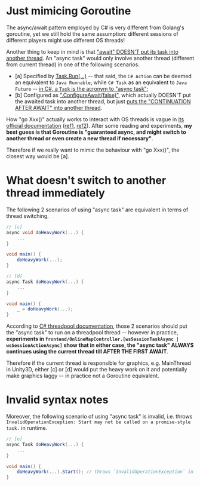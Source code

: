 
# Just mimicing Goroutine
The async/await pattern employed by C# is very different from Golang's goroutine, yet we still hold the same assumption: different sessions of different players might use different OS threads! 

Another thing to keep in mind is that ["await" DOESN'T put its task into another thread](https://learn.microsoft.com/en-us/dotnet/csharp/asynchronous-programming/task-asynchronous-programming-model#BKMK_Threads). An "async task" would only involve another thread (different from current thread) in one of the following scenarios.
- [a] Specified by [Task.Run(...)](https://learn.microsoft.com/en-us/dotnet/api/system.threading.tasks.task.run?view=netstandard-2.1) -- that said, the `C# Action` can be deemed an equivalent to `Java Runnable`, while `C# Task` as an equivalent to `Java Future` -- [in C#, a `Task` is the acronym to "async task"](https://learn.microsoft.com/en-us/dotnet/api/system.threading.tasks.task?view=netstandard-2.1);
- [b] Configured as [".ConfigureAwait(false)"](https://learn.microsoft.com/en-us/dotnet/api/system.threading.tasks.task.configureawait?view=net-7.0), which actually DOESN'T put the awaited task into another thread, but just [puts the "CONTINUATION AFTER AWAIT" into another thread](https://devblogs.microsoft.com/dotnet/configureawait-faq/).

How "go Xxx()" actually works to interact with OS threads is vague in [its official documentation](https://go.dev/doc/) ([ref1](https://go.dev/doc/effective_go#concurrency), [ref2](https://go.dev/ref/mem)). After some reading and experiments, **my best guess is that Goroutine is "guaranteed async, and might switch to another thread or even create a new thread if necessary"**.

Therefore if we really want to mimic the behaviour with "go Xxx()", the closest way would be [a].

# What doesn't switch to another thread immediately
The following 2 scenarios of using "async task" are equivalent in terms of thread switching.
```csharp
// [c]
async void doHeavyWork(...) {
	...
}

void main() {
	doHeavyWork(...);
}
```

```csharp
// [d]
async Task doHeavyWork(...) {
	...
}

void main() {
	_ = doHeavyWork(...);
}
```

According to [C# threadpool documentation](https://learn.microsoft.com/en-us/dotnet/api/system.threading.threadpool?view=net-7.0#remarks), those 2 scenarios should put the "async task" to run on a threadpool thread -- however in practice, **experiments in `frontend/OnlineMapController.[wsSessionTaskAsync | wsSessionActionAsync]` show that in either case, the "async task" ALWAYS continues using the current thread till AFTER THE FIRST AWAIT**.

Therefore if the current thread is responsible for graphics, e.g. MainThread in Unity3D, either [c] or [d] would put the heavy work on it and potentially make graphics laggy -- in practice not a Goroutine equivalent. 

# Invalid syntax notes
Moreover, the following scenario of using "async task" is invalid, i.e. throws `InvalidOperationException: Start may not be called on a promise-style task.` in runtime.
```csharp
// [e]
async Task doHeavyWork(...) {
	...
}

void main() {
	doHeavyWork(...).Start(); // throws `InvalidOperationException` in runtime
}
```
